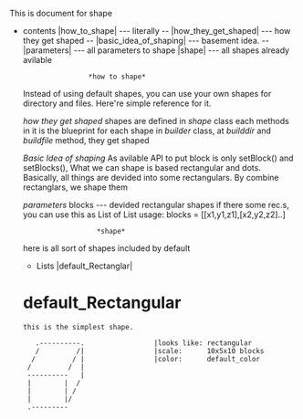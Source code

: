  This is document for shape

* contents
  |how_to_shape| --- literally
    -- |how_they_get_shaped| --- how they get shaped
    -- |basic_idea_of_shaping| --- basement idea.
    -- |parameters| --- all parameters to shape
  |shape|  --- all shapes already avilable





                      *how to shape*
   Instead of using default shapes, you can use your own shapes
  for directory and files.
   Here're simple reference for it.

    *how they get shaped*
        shapes are defined in *shape* class
        each methods in it is the blueprint for each shape
        in *builder* class, at *builddir* and *buildfile* method,
        they get shaped
        
    *Basic Idea of shaping*
       As avilable API to put block is only setBlock() and setBlocks(),
      What we can shape is based rectangular and dots.
      Basically, all things are devided into some rectangulars. 
      By combine rectanglars, we shape them

    *parameters*
        blocks --- devided rectangular shapes
                   if there some rec.s, you can use this as List of List
                   usage:
                     blocks = [[x1,y1,z1],[x2,y2,z2]..]



                        *shape*
  here is all sort of shapes included by default
  * Lists
    |default_Rectanglar|



  # default_Rectangular

      this is the simplest shape.

         .----------.                 |looks like: rectangular
         /         /|                 |scale:      10x5x10 blocks
        /         / |                 |color:      default_color
       /         /  |
       ----------   |
       |        |  /
       |        | /
       |        |/
       .---------
